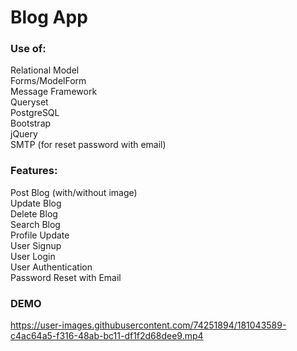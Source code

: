 # Blog App
### Use of:                      
Relational Model <br>
Forms/ModelForm <br>
Message Framework <br>
Queryset <br>
PostgreSQL <br>
Bootstrap <br>
jQuery <br>
SMTP (for reset password with email) <br>

### Features:
Post Blog (with/without image)<br>
Update Blog <br>
Delete Blog <br>
Search Blog <br>
Profile Update <br>
User Signup <br>
User Login <br>
User Authentication <br>
Password Reset with Email <br>


### DEMO
https://user-images.githubusercontent.com/74251894/181043589-c4ac64a5-f316-48ab-bc11-df1f2d68dee9.mp4

